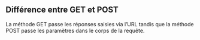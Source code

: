 ## Différence entre **GET** et **POST** ##

La méthode GET passe les réponses saisies via l’URL tandis que la méthode POST passe les paramètres dans le corps de la requête.

